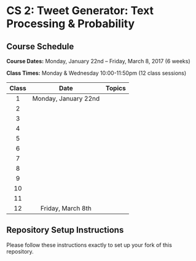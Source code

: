 # CS 2: Tweet Generator: Text Processing & Probability

## Course Schedule

**Course Dates:** Monday, January 22nd – Friday, March 8, 2017 (6 weeks)

**Class Times:** Monday & Wednesday 10:00-11:50pm (12 class sessions)


| Class |         Date          |                  Topics                  |
|:-----:|:---------------------:|:----------------------------------------:|
|   1   | Monday, January 22nd  |                                          |
|   2   |                       |                                          |
|   3   |                       |                                          |
|   4   |                       |                                          |
|   5   |                       |                                          |
|   6   |                       |                                          |
|   7   |                       |                                          |
|   8   |                       |                                          |
|   9   |                       |                                          |
|  10   |                       |                                          |
|  11   |                       |                                          |
|  12   | Friday, March 8th     |                                          |


## Repository Setup Instructions

Please follow these instructions exactly to set up your fork of this repository.
